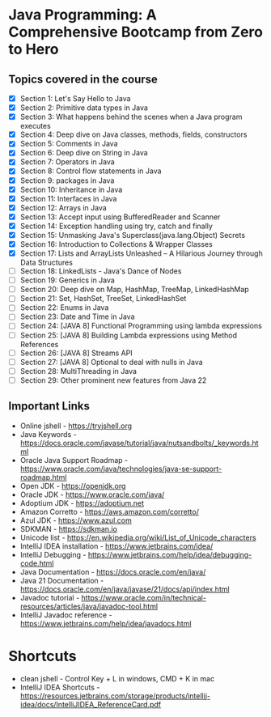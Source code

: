 # Java Programming: A Comprehensive Bootcamp from Zero to Hero

## Topics covered in the course
- [x] Section 1: Let's Say Hello to Java
- [x] Section 2: Primitive data types in Java
- [x] Section 3: What happens behind the scenes when a Java program executes
- [x] Section 4: Deep dive on Java classes, methods, fields, constructors
- [x] Section 5: Comments in Java
- [x] Section 6: Deep dive on String in Java
- [x] Section 7: Operators in Java
- [x] Section 8: Control flow statements in Java
- [x] Section 9: packages in Java
- [x] Section 10: Inheritance in Java
- [x] Section 11: Interfaces in Java
- [x] Section 12: Arrays in Java
- [x] Section 13: Accept input using BufferedReader and Scanner
- [x] Section 14: Exception handling using try, catch and finally
- [x] Section 15: Unmasking Java's Superclass(java.lang.Object) Secrets
- [x] Section 16: Introduction to Collections & Wrapper Classes
- [x] Section 17: Lists and ArrayLists Unleashed – A Hilarious Journey through Data Structures
- [ ] Section 18: LinkedLists - Java's Dance of Nodes
- [ ] Section 19: Generics in Java
- [ ] Section 20: Deep dive on Map, HashMap, TreeMap, LinkedHashMap
- [ ] Section 21: Set, HashSet, TreeSet, LinkedHashSet
- [ ] Section 22: Enums in Java
- [ ] Section 23: Date and Time in Java
- [ ] Section 24: [JAVA 8] Functional Programming using lambda expressions
- [ ] Section 25: [JAVA 8] Building Lambda expressions using Method References
- [ ] Section 26: [JAVA 8] Streams API
- [ ] Section 27: [JAVA 8] Optional to deal with nulls in Java
- [ ] Section 28: MultiThreading in Java
- [ ] Section 29: Other prominent new features from Java 22
  
## Important Links
- Online jshell - https://tryjshell.org
- Java Keywords - https://docs.oracle.com/javase/tutorial/java/nutsandbolts/_keywords.html
- Oracle Java Support Roadmap - https://www.oracle.com/java/technologies/java-se-support-roadmap.html
- Open JDK - https://openjdk.org
- Oracle JDK - https://www.oracle.com/java/
- Adoptium JDK - https://adoptium.net
- Amazon Corretto - https://aws.amazon.com/corretto/
- Azul JDK - https://www.azul.com
- SDKMAN - https://sdkman.io
- Unicode list - https://en.wikipedia.org/wiki/List_of_Unicode_characters
- IntelliJ IDEA installation - https://www.jetbrains.com/idea/
- IntelliJ Debugging - https://www.jetbrains.com/help/idea/debugging-code.html
- Java Documentation - https://docs.oracle.com/en/java/
- Java 21 Documentation - https://docs.oracle.com/en/java/javase/21/docs/api/index.html
- Javadoc tutorial - https://www.oracle.com/in/technical-resources/articles/java/javadoc-tool.html
- IntelliJ Javadoc reference - https://www.jetbrains.com/help/idea/javadocs.html

# Shortcuts
- clean jshell - Control Key + L in windows, CMD + K in mac
- IntelliJ IDEA Shortcuts - https://resources.jetbrains.com/storage/products/intellij-idea/docs/IntelliJIDEA_ReferenceCard.pdf

